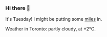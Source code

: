 ### Hi there :wave:

It's Tuesday! I might be putting some [miles](https://www.strava.com/athletes/889963) in.

Weather in Toronto: partly cloudy, at +2°C.
